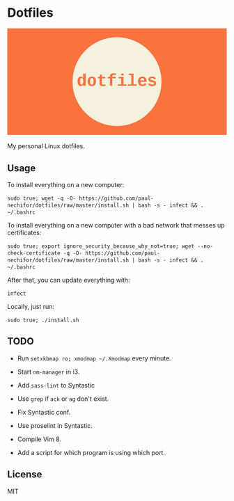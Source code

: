 # Dotfiles

![cover](screenshot.png)

My personal Linux dotfiles.

## Usage

To install everything on a new computer:

    sudo true; wget -q -O- https://github.com/paul-nechifor/dotfiles/raw/master/install.sh | bash -s - infect && . ~/.bashrc

To install everything on a new computer with a bad network that messes up
certificates:

    sudo true; export ignore_security_because_why_not=true; wget --no-check-certificate -q -O- https://github.com/paul-nechifor/dotfiles/raw/master/install.sh | bash -s - infect && . ~/.bashrc

After that, you can update everything with:

    infect

Locally, just run:

    sudo true; ./install.sh

## TODO

- Run `setxkbmap ro; xmodmap ~/.Xmodmap` every minute.

- Start `nm-manager` in i3.

- Add `sass-lint` to Syntastic

- Use `grep` if `ack` or `ag` don't exist.

- Fix Syntastic conf.

- Use proselint in Syntastic.

- Compile Vim 8.

- Add a script for which program is using which port.

## License

MIT

